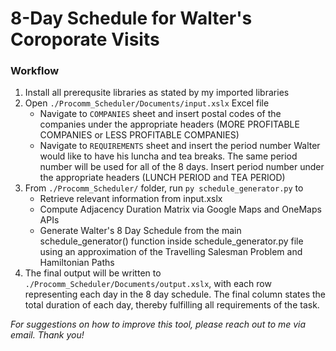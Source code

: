 # 8-Day Schedule for Walter's Coroporate Visits

### Workflow

1. Install all prerequsite libraries as stated by my imported libraries
2. Open `./Procomm_Scheduler/Documents/input.xslx` Excel file
    - Navigate to `COMPANIES` sheet and insert postal codes of the companies under the appropriate headers (MORE PROFITABLE COMPANIES or LESS PROFITABLE COMPANIES)
    - Navigate to `REQUIREMENTS` sheet and insert the period number Walter would like to have his luncha and tea breaks. The same period number will be used for all of the 8 days. Insert period number under the appropriate headers (LUNCH PERIOD and TEA PERIOD)
3. From `./Procomm_Scheduler/` folder, run `py schedule_generator.py` to 
    - Retrieve relevant information from input.xslx
    - Compute Adjacency Duration Matrix via Google Maps and OneMaps APIs
    - Generate Walter's 8 Day Schedule from the main schedule_generator() function inside schedule_generator.py file using an approximation of the Travelling Salesman Problem and Hamiltonian Paths
4. The final output will be written to `./Procomm_Scheduler/Documents/output.xslx`, with each row representing each day in the 8 day schedule. The final column states the total duration of each day, thereby fulfilling all requirements of the task.

_For suggestions on how to improve this tool, please reach out to me via email. Thank you!_